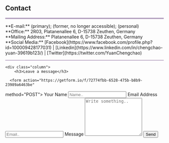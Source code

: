 ## Contact
<hr style="height:4px;border-width:0;color:gray;background-color:#B3A1BF">
**E-mail:** <chengchao.yuan@desy.de> (primary); <cxy52@psu.edu> (former, no longer accessible); <yuancc95@outlook.com> (personal)<br /> 
**Office:** 2R03, Platanenallee 6, D-15738 Zeuthen, Germany<br /> 
**Mailing Address:** Platanenallee 6, D-15738 Zeuthen, Germany<br /> 
**Social Media:** [Facebook](https://www.facebook.com/profile.php?id=100009428177031) | [Linkedin](https://www.linkedin.com/in/chengchao-yuan-39619b123/) | [Twitter](https://twitter.com/YuanChengchao)

<hr style="height:2px;border-width:0;color:gray;background-color:#B3A1BF">
 
<div class="container">
  <div class="row">

    <div class="column">
        <h3>Leave a message</h3>

      <form action="https://getform.io/f/72774fbb-6528-475b-b8b9-23989a6463be"
method="POST">
    <label for="fname">Your Name</label>
        <input type="text" id="fname" name="name" placeholder="Name..">
        <label for="fname">Email Address</label>
        <input type="text" id="fname" name="email" placeholder="Email..">
        <label for="subject">Message</label>
        <textarea id="subject" name="subject" placeholder="Write something.." style="height:120px"></textarea>
        <input type="submit" value="Send">
  </form>
    </div>
  </div>
</div>










